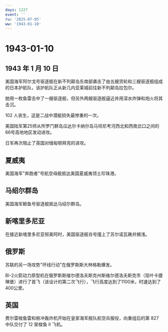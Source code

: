 ```yaml
---
days: 1227
event: ''
ru: '2025-07-05'
ww: '1943-01-10'
---
```


# 1943-01-10

## 1943 年 1 月 10 日

美国海军阿尔戈号驱逐舰在新不列颠岛东南部袭击了由五艘货轮和三艘驱逐舰组成的日本护航队，该护航队正从新几内亚莱城前往新不列颠岛拉包尔。

她用一枚鱼雷击中了一艘驱逐舰，但另外两艘驱逐舰逼近并用深水炸弹和炮火将其击沉。

102 人丧生，这是二战中潜艇损失最惨重的一次。

美国陆军第25师从所罗门群岛瓜达尔卡纳尔岛马坦尼考河西北和西南岔口之间的66号高地地区发动进攻。

日军再次阻止了英国对缅甸顿拜克的进攻。

## 夏威夷

美国海军"奔跑者"号航空母舰抵达美国夏威夷领土珍珠港。

## 马绍尔群岛

美国海军鲸鱼号驱逐舰抵达马绍尔群岛。

## 新喀里多尼亚

在接近新喀里多尼亚努美阿时，美国驱逐舰肖号撞上了苏尔诺瓦礁并搁浅。

## 俄罗斯

苏联的另一场攻势"环线行动"在俄罗斯斯大林格勒爆发。

BI-2火箭动力原型机在俄罗斯斯维尔德洛夫斯克州斯维尔德洛夫斯克市（现叶卡捷琳堡）进行了首飞（该设计的第二次飞行），飞行高度达到了1100米，时速达到了400公里。

## 英国

费尔雷梭鱼雷和俯冲轰炸机开始在皇家海军舰队航空兵服役，向重组后的第 827
中队交付了 12 架梭鱼 II 飞机。